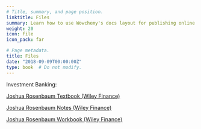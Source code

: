 ```yaml
---
# Title, summary, and page position.
linktitle: Files
summary: Learn how to use Wowchemy's docs layout for publishing online courses, software documentation, and tutorials.
weight: 20
icon: file
icon_pack: far

# Page metadata.
title: Files
date: "2018-09-09T00:00:00Z"
type: book  # Do not modify.
---
```


Investment Banking:

 [Joshua Rosenbaum Textbook (Wiley Finance)](JoshuaRosenbaum-IB-Textbook.pdf) 

 [Joshua Rosenbaum Notes (Wiley Finance)](JoshuaRosenbaum-IB-Notes.pdf) 

 [Joshua Rosenbaum Workbook (Wiley Finance)](JoshuaRosenbaum-IB-Workbook.pdf) 

